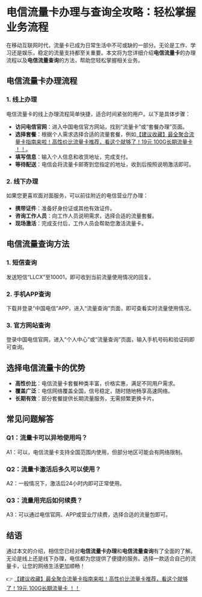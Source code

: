# 电信流量卡办理与查询全攻略：轻松掌握业务流程

在移动互联网时代，流量卡已成为日常生活中不可或缺的一部分。无论是工作、学习还是娱乐，稳定的流量支持都至关重要。本文将为您详细介绍**电信流量卡**的办理流程以及**电信流量查询**的方法，帮助您轻松掌握相关业务。

## 电信流量卡办理流程

### 1. 线上办理
电信流量卡的线上办理流程简单快捷，适合时间紧张的用户。以下是具体步骤：
- **访问电信官网**：进入中国电信官方网站，找到“流量卡”或“套餐办理”页面。
- **选择套餐**：根据个人需求选择合适的流量套餐，例如[【建议收藏】最全聚合流量卡指南来啦！高性价比流量卡推荐，看这个就够了！19元 100G长期流量卡 ！！](https://bit.ly/Liuliangka)。
- **填写信息**：输入个人信息和收货地址，完成支付。
- **等待配送**：电信会将流量卡邮寄到您指定的地址，收到后按照说明激活即可。

### 2. 线下办理
如果您更喜欢面对面服务，可以前往附近的电信营业厅办理：
- **携带证件**：准备好身份证或其他有效证件。
- **咨询工作人员**：向工作人员说明需求，选择合适的流量套餐。
- **现场激活**：完成支付后，工作人员会帮助您激活流量卡。

## 电信流量查询方法

### 1. 短信查询
发送短信“LLCX”至10001，即可收到当前流量使用情况的回复。

### 2. 手机APP查询
下载并登录“中国电信”APP，进入“流量查询”页面，即可查看实时流量使用情况。

### 3. 官方网站查询
登录中国电信官网，进入“个人中心”或“流量查询”页面，输入手机号码和验证码即可查询。

## 选择电信流量卡的优势

- **高性价比**：电信流量卡套餐种类丰富，价格实惠，满足不同用户需求。
- **覆盖广泛**：电信网络覆盖全国，信号稳定，随时随地畅享高速网络。
- **长期有效**：部分套餐提供长期流量服务，无需频繁更换卡片。

## 常见问题解答

### Q1：流量卡可以异地使用吗？
A1：可以，电信流量卡支持全国范围内使用，但部分地区可能会有网络限制。

### Q2：流量卡激活后多久可以使用？
A2：一般情况下，激活后24小时内即可正常使用。

### Q3：流量用完后如何续费？
A3：可以通过电信官网、APP或营业厅续费，选择合适的流量包即可。

## 结语

通过本文的介绍，相信您已经对**电信流量卡办理**和**电信流量查询**有了全面的了解。无论是线上还是线下办理，电信都为您提供了便捷的服务。选择一款适合自己的流量卡，让您的网络生活更加顺畅！

👉 [【建议收藏】最全聚合流量卡指南来啦！高性价比流量卡推荐，看这个就够了！19元 100G长期流量卡 ！！](https://bit.ly/Liuliangka)